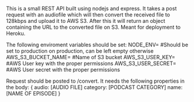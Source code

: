 This is a small REST API built using nodejs and express. It takes a post request with an audiofile which will then convert the received file to 128kbps and upload it to AWS S3. After this it will return an object containing the URL to the converted file on S3. Meant for deployment to Heroku.

The following enviroment variables should be set:
NODE_ENV=  #Should be set to production on production, can be left empty otherwise
AWS_S3_BUCKET_NAME=  #Name of S3 bucket
AWS_S3_USER_KEY=  #AWS User key with the proper permissions
AWS_S3_USER_SECRET=  #AWS User secret with the proper permissions

Request should be posted to /convert. It needs the following properties in the body:
{
    audio: [AUDIO FILE]
    category: [PODCAST CATEGORY]
    name: [NAME OF EPISODE]
}
